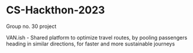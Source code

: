 # CS-Hackthon-2023

Group no. 30 project

VAN.ish - Shared platform to optimize travel routes, by pooling passengers heading in similar directions, for faster and more sustainable journeys
